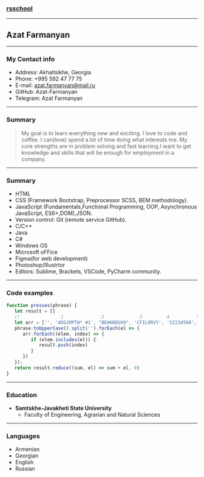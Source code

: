 ### [rsschool](https://rs.school/)
---
## __Azat Farmanyan__
---
### __My Contact info__
+ Address: Akhaltsikhe, Georgia
+ Phone: +995 592 47 77 75
+ E-mail: azat.farmanyan@mail.ru
+ GitHub: Azat-Farmanyan
+ Telegram: Azat Farmanyan
---
###  __Summary__
> My goal is to learn everything new and exciting. I love to code and coffee. I can(love) spend a lot of time doing what interests me. My core strengths are in problem solving and fast learning.I want to get knowledge and skills that will be enough for employment in a company.

---
###  __Summary__
+ HTML
+ CSS (Framework Bootstrap, Preprocessor SCSS, BEM methodology).
+ JavaScript (Fundamentals,Functional Programming, OOP, Asynchronous JavaScript, ES6+,DOM),JSON.
+ Version control: Git (remote service GitHub).
+ C/C++
+ Java
+ C#
+ Windows OS
+ Microsoft oFFice
+ Figma(for web development)
+ Photoshop/Illustrtor
+ Editors: Sublime, Brackets, VSCode, PyCharm community.
___
### __Code examples__
``` js
function presses(phrase) {
   let result = []
   //               1              2             3         4          5
   let arr = ['', 'ADGJMPTW* #1', "BEHKNQUX0", 'CFILORVY', 'SZ234568', '79']
   phrase.toUpperCase().split('').forEach(el => {
      arr.forEach((elem, index) => {
         if (elem.includes(el)) {
            result.push(index)
         }
      })
   });
   return result.reduce((sum, el) => sum + el, 0)
}
```
___
### __Education__
- __Samtskhe-Javakheti State University__
  + Faculty of Engineering, Agrarian and Natural Sciences
___
### __Languages__
- Armenian
- Georgian
- English
- Russian


